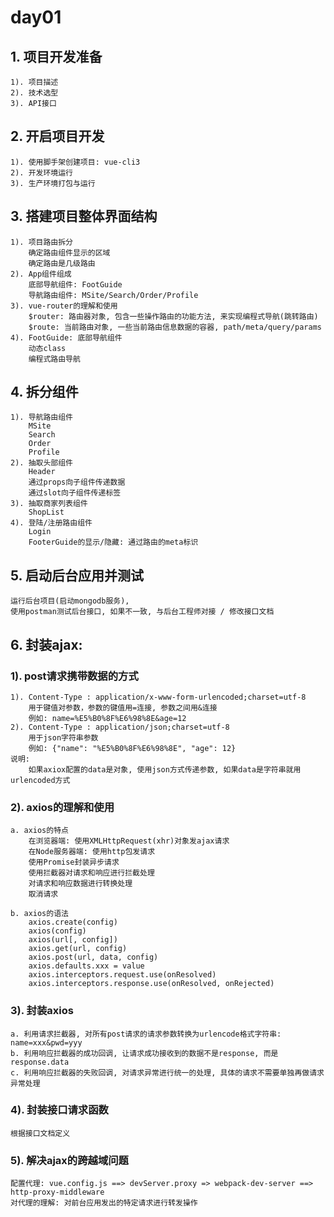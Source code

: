 # day01
## 1. 项目开发准备
    1). 项目描述
    2). 技术选型
    3). API接口

## 2. 开启项目开发
    1). 使用脚手架创建项目: vue-cli3
    2). 开发环境运行
    3). 生产环境打包与运行

## 3. 搭建项目整体界面结构
    1). 项目路由拆分
        确定路由组件显示的区域
        确定路由是几级路由
    2). App组件组成
        底部导航组件: FootGuide
        导航路由组件: MSite/Search/Order/Profile
    3). vue-router的理解和使用
        $router: 路由器对象, 包含一些操作路由的功能方法, 来实现编程式导航(跳转路由)
        $route: 当前路由对象, 一些当前路由信息数据的容器, path/meta/query/params
    4). FootGuide: 底部导航组件
        动态class
        编程式路由导航

## 4. 拆分组件
    1). 导航路由组件
        MSite
        Search
        Order
        Profile
    2). 抽取头部组件
        Header
        通过props向子组件传递数据
        通过slot向子组件传递标签
    3). 抽取商家列表组件
        ShopList
    4). 登陆/注册路由组件
        Login
        FooterGuide的显示/隐藏: 通过路由的meta标识

## 5. 启动后台应用并测试
    运行后台项目(启动mongodb服务),
    使用postman测试后台接口, 如果不一致, 与后台工程师对接 / 修改接口文档

## 6. 封装ajax:
### 1). post请求携带数据的方式
    1). Content-Type : application/x-www-form-urlencoded;charset=utf-8
        用于键值对参数，参数的键值用=连接, 参数之间用&连接
        例如: name=%E5%B0%8F%E6%98%8E&age=12
    2). Content-Type : application/json;charset=utf-8
        用于json字符串参数
        例如: {"name": "%E5%B0%8F%E6%98%8E", "age": 12}
    说明:
        如果axiox配置的data是对象, 使用json方式传递参数, 如果data是字符串就用urlencoded方式

### 2). axios的理解和使用
    a. axios的特点
        在浏览器端: 使用XMLHttpRequest(xhr)对象发ajax请求
        在Node服务器端: 使用http包发请求
        使用Promise封装异步请求
        使用拦截器对请求和响应进行拦截处理
        对请求和响应数据进行转换处理
        取消请求
    
    b. axios的语法
        axios.create(config)
        axios(config)
        axios(url[, config])
        axios.get(url, config)
        axios.post(url, data, config)
        axios.defaults.xxx = value
        axios.interceptors.request.use(onResolved)
        axios.interceptors.response.use(onResolved, onRejected)

### 3). 封装axios
    a. 利用请求拦截器, 对所有post请求的请求参数转换为urlencode格式字符串: name=xxx&pwd=yyy
    b. 利用响应拦截器的成功回调, 让请求成功接收到的数据不是response, 而是response.data
    c. 利用响应拦截器的失败回调, 对请求异常进行统一的处理, 具体的请求不需要单独再做请求异常处理

### 4). 封装接口请求函数
    根据接口文档定义

### 5). 解决ajax的跨越域问题
    配置代理: vue.config.js ==> devServer.proxy => webpack-dev-server ==> http-proxy-middleware
    对代理的理解: 对前台应用发出的特定请求进行转发操作
